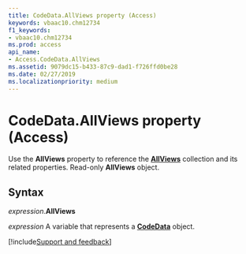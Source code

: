 ```yaml
---
title: CodeData.AllViews property (Access)
keywords: vbaac10.chm12734
f1_keywords:
- vbaac10.chm12734
ms.prod: access
api_name:
- Access.CodeData.AllViews
ms.assetid: 9079dc15-b433-87c9-dad1-f726ffd0be28
ms.date: 02/27/2019
ms.localizationpriority: medium
---
```



# CodeData.AllViews property (Access)

Use the **AllViews** property to reference the **[AllViews](Access.AllViews.md)** collection and its related properties. Read-only **AllViews** object.


## Syntax

_expression_.**AllViews**

_expression_ A variable that represents a **[CodeData](Access.CodeData.md)** object.




[!include[Support and feedback](~/includes/feedback-boilerplate.md)]